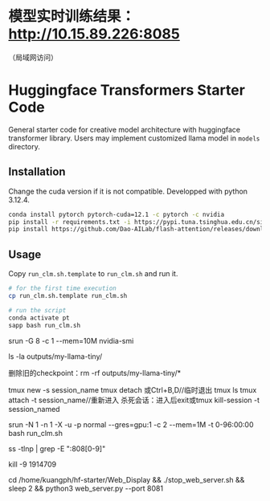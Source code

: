 # 模型实时训练结果：http://10.15.89.226:8085 
（局域网访问）

# Huggingface Transformers Starter Code

General starter code for creative model architecture with huggingface transformer library. Users may implement customized llama model in `models` directory.

## Installation

Change the cuda version if it is not compatible. Developped with python 3.12.4.

```bash
conda install pytorch pytorch-cuda=12.1 -c pytorch -c nvidia
pip install -r requirements.txt -i https://pypi.tuna.tsinghua.edu.cn/simple
pip install https://github.com/Dao-AILab/flash-attention/releases/download/v2.8.0.post2/flash_attn-2.8.0.post2+cu12torch2.7cxx11abiFALSE-cp312-cp312-linux_x86_64.whl -i https://pypi.tuna.tsinghua.edu.cn/simple
```

## Usage

Copy `run_clm.sh.template` to `run_clm.sh` and run it.

```bash
# for the first time execution
cp run_clm.sh.template run_clm.sh

# run the script
conda activate pt
sapp bash run_clm.sh
```

srun -G 8 -c 1 --mem=10M nvidia-smi

ls -la outputs/my-llama-tiny/

删除旧的checkpoint：rm -rf outputs/my-llama-tiny/*

tmux new -s session_name
tmux detach 或Ctrl+B,D//临时退出
tmux ls
tmux attach -t session_name//重新进入
杀死会话：进入后exit或tmux kill-session -t session_named

srun -N 1 -n 1 -X -u -p normal --gres=gpu:1 -c 2 --mem=1M -t 0-96:00:00 bash run_clm.sh

ss -tlnp | grep -E ":808[0-9]"

kill -9 1914709

cd /home/kuangph/hf-starter/Web_Display && ./stop_web_server.sh && sleep 2 && python3 web_server.py --port 8081